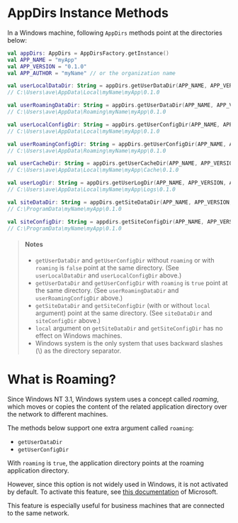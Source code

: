# AppDirs Instance Methods

In a Windows machine, following `AppDirs` methods point at the directories
below:

```kotlin
val appDirs: AppDirs = AppDirsFactory.getInstance()
val APP_NAME = "myApp"
val APP_VERSION = "0.1.0"
val APP_AUTHOR = "myName" // or the organization name

val userLocalDataDir: String = appDirs.getUserDataDir(APP_NAME, APP_VERSION, APP_AUTHOR)
// C:\Users\ave\AppData\Local\myName\myApp\0.1.0

val userRoamingDataDir: String = appDirs.getUserDataDir(APP_NAME, APP_VERSION, APP_AUTHOR, roaming = true)
// C:\Users\ave\AppData\Roaming\myName\myApp\0.1.0

val userLocalConfigDir: String = appDirs.getUserConfigDir(APP_NAME, APP_VERSION, APP_AUTHOR)
// C:\Users\ave\AppData\Local\myName\myApp\0.1.0

val userRoamingConfigDir: String = appDirs.getUserConfigDir(APP_NAME, APP_VERSION, APP_AUTHOR, roaming = true)
// C:\Users\ave\AppData\Roaming\myName\myApp\0.1.0

val userCacheDir: String = appDirs.getUserCacheDir(APP_NAME, APP_VERSION, APP_AUTHOR)
// C:\Users\ave\AppData\Local\myName\myApp\Cache\0.1.0

val userLogDir: String = appDirs.getUserLogDir(APP_NAME, APP_VERSION, APP_AUTHOR)
// C:\Users\ave\AppData\Local\myName\myApp\Logs\0.1.0

val siteDataDir: String = appDirs.getSiteDataDir(APP_NAME, APP_VERSION, APP_AUTHOR)
// C:\ProgramData\myName\myApp\0.1.0

val siteConfigDir: String = appdirs.getSiteConfigDir(APP_NAME, APP_VERSION, APP_AUTHOR)
// C:\ProgramData\myName\myApp\0.1.0
```

 > <h4>Notes</h4>
 >
 > - `getUserDataDir` and `getUserConfigDir` without `roaming` or with
 >   `roaming` is `false` point at the same directory. (See `userLocalDataDir`
 >   and `userLocalConfigDir` above.)
 > - `getUserDataDir` and `getUserConfigDir` with `roaming` is `true` point
 >   at the same directory. (See `userRoamingDataDir` and
 >   `userRoamingConfigDir` above.)
 > - `getSiteDataDir` and `getSiteConfigDir` (with or without `local`
 >   argument) point at the same directory. (See `siteDataDir` and
 >   `siteConfigDir` above.)
 > - `local` argument on `getSiteDataDir` and `getSiteConfigDir` has no
 >   effect on Windows machines.
 > - Windows system is the only system that uses backward slashes (\\) as
 >   the directory separator.

# What is Roaming?

Since Windows NT 3.1, Windows system uses a concept called *roaming*, which
moves or copies the content of the related application directory over the
network to different machines.

The methods below support one extra argument called `roaming`:

 - `getUserDataDir`
 - `getUserConfigDir`

With `roaming` is `true`, the application directory points at the roaming
application directory.

However, since this option is not widely used in Windows, it is not activated
by default. To activate this feature, see [this documentation](https://docs.microsoft.com/en-us/windows-server/storage/folder-redirection/deploy-roaming-user-profiles)
of Microsoft.

This feature is especially useful for business machines that are connected
to the same network.